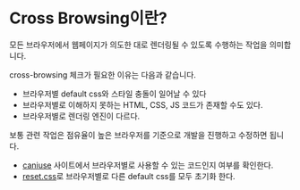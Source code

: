 # Cross Browsing이란?

모든 브라우저에서 웹페이지가 의도한 대로 렌더링될 수 있도록 수행하는 작업을 의미합니다.

cross-browsing 체크가 필요한 이유는 다음과 같습니다.

- 브라우저별 default css와 스타일 충돌이 일어날 수 있다
- 브라우저별로 이해하지 못하는 HTML, CSS, JS 코드가 존재할 수도 있다.
- 브라우저별로 렌더링 엔진이 다르다.

보통 관련 작업은 점유율이 높은 브라우저를 기준으로 개발을 진행하고 수정하면 됩니다.

- [caniuse](https://caniuse.com/) 사이트에서 브라우저별로 사용할 수 있는 코드인지 여부를 확인한다.
- [reset.css](https://meyerweb.com/eric/tools/css/reset/)로 브라우저별로 다른 default css를 모두 초기화 한다.

